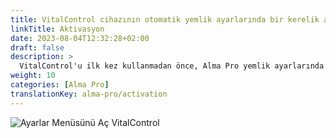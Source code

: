 ```yaml
---
title: VitalControl cihazının otomatik yemlik ayarlarında bir kerelik aktivasyonu
linkTitle: Aktivasyon
date: 2023-08-04T12:32:28+02:00
draft: false
description: >
  VitalControl'u ilk kez kullanmadan önce, Alma Pro yemlik ayarlarında bir kez etkinleştirmeniz gerekir.
weight: 10
categories: [Alma Pro]
translationKey: alma-pro/activation
---
```


![Ayarlar Menüsünü Aç VitalControl](../images/open-settings-vitalcontrol.png "Ayarlar menüsünü aç VitalControl")
